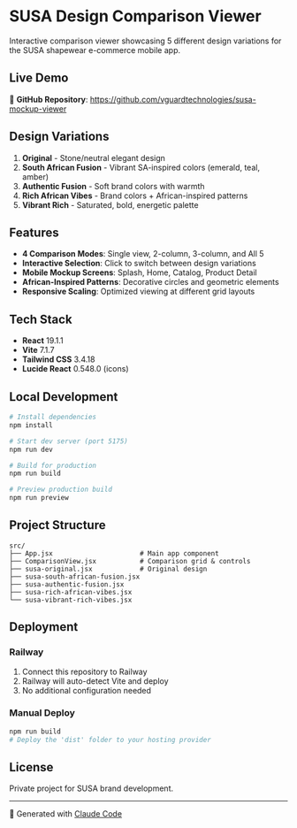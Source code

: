 # SUSA Design Comparison Viewer

Interactive comparison viewer showcasing 5 different design variations for the SUSA shapewear e-commerce mobile app.

## Live Demo

🔗 **GitHub Repository**: https://github.com/vguardtechnologies/susa-mockup-viewer

## Design Variations

1. **Original** - Stone/neutral elegant design
2. **South African Fusion** - Vibrant SA-inspired colors (emerald, teal, amber)
3. **Authentic Fusion** - Soft brand colors with warmth
4. **Rich African Vibes** - Brand colors + African-inspired patterns
5. **Vibrant Rich** - Saturated, bold, energetic palette

## Features

- **4 Comparison Modes**: Single view, 2-column, 3-column, and All 5
- **Interactive Selection**: Click to switch between design variations
- **Mobile Mockup Screens**: Splash, Home, Catalog, Product Detail
- **African-Inspired Patterns**: Decorative circles and geometric elements
- **Responsive Scaling**: Optimized viewing at different grid layouts

## Tech Stack

- **React** 19.1.1
- **Vite** 7.1.7
- **Tailwind CSS** 3.4.18
- **Lucide React** 0.548.0 (icons)

## Local Development

```bash
# Install dependencies
npm install

# Start dev server (port 5175)
npm run dev

# Build for production
npm run build

# Preview production build
npm run preview
```

## Project Structure

```
src/
├── App.jsx                      # Main app component
├── ComparisonView.jsx           # Comparison grid & controls
├── susa-original.jsx            # Original design
├── susa-south-african-fusion.jsx
├── susa-authentic-fusion.jsx
├── susa-rich-african-vibes.jsx
└── susa-vibrant-rich-vibes.jsx
```

## Deployment

### Railway
1. Connect this repository to Railway
2. Railway will auto-detect Vite and deploy
3. No additional configuration needed

### Manual Deploy
```bash
npm run build
# Deploy the 'dist' folder to your hosting provider
```

## License

Private project for SUSA brand development.

---

🤖 Generated with [Claude Code](https://claude.com/claude-code)
